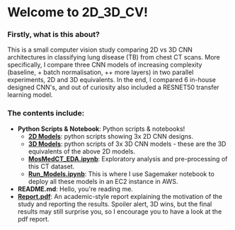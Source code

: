 # Welcome to 2D_3D_CV!
### Firstly, what is this about? 
This is a small computer vision study comparing 2D vs 3D CNN architectures in classifying lung disease (TB) from chest CT scans. More specifically, I compare three CNN models of increasing complexity (baseline, + batch normalisation, ++ more layers) in two parallel experiments, 2D and 3D equivalents. In the end, I compared 6 in-house designed CNN's, and out of curiosity also included a RESNET50 transfer learning model.

### The contents include: 
- **Python Scripts & Notebook**: Python scripts & notebooks!
  - [**2D Models**](https://github.com/Lighterny/2D_3D_CV/tree/main/Python%20Scripts%20%26%20Notebook/2D%20Models): python scripts showing 3x 2D CNN designs.
  - [**3D Models**](https://github.com/Lighterny/2D_3D_CV/tree/main/Python%20Scripts%20%26%20Notebook/3D%20Models): python scripts of 3x 3D CNN models - these are the 3D equivalents of the above 2D models.
  - [**MosMedCT_EDA.ipynb**](https://github.com/Lighterny/2D_3D_CV/blob/main/Python%20Scripts%20%26%20Notebook/MosMedCT_EDA.ipynb): Exploratory analysis and pre-processing of this CT dataset.
  - [**Run_Models.ipynb**](https://github.com/Lighterny/2D_3D_CV/blob/main/Python%20Scripts%20%26%20Notebook/Run_Models.ipynb): This is where I use Sagemaker notebook to deploy all these models in an EC2 instance in AWS.
- **README.md**: Hello, you're reading me.
- [**Report.pdf**](https://github.com/Lighterny/2D_3D_CV/blob/main/Report.pdf): An academic-style report explaining the motivation of the study and reporting the results. Spoiler alert, 3D wins, but the final results may still surprise you, so I encourage you to have a look at the pdf report. 
